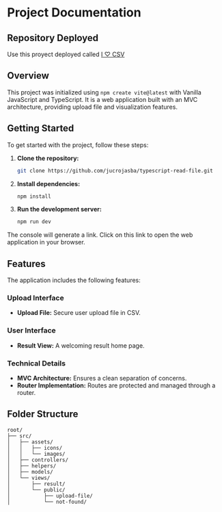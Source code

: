 # Project Documentation

## Repository Deployed

Use this proyect deployed called [I ♡ CSV](https://typescript-read-file.vercel.app/)


## Overview

This project was initialized using `npm create vite@latest` with Vanilla JavaScript and TypeScript. It is a web application built with an MVC architecture, providing upload file and visualization features.

## Getting Started

To get started with the project, follow these steps:

1. **Clone the repository:**
   ```bash
   git clone https://github.com/jucrojasba/typescript-read-file.git
   ```

2. **Install dependencies:**
   ```bash
   npm install
   ```
3. **Run the development server:**
   ```bash
   npm run dev
   ```
The console will generate a link. Click on this link to open the web application in your browser.
   
## Features

The application includes the following features:

### Upload Interface

- **Upload File:** Secure user upload file in CSV.

### User Interface

- **Result View:** A welcoming result home page.

### Technical Details

- **MVC Architecture:** Ensures a clean separation of concerns.
- **Router Implementation:** Routes are protected and managed through a router.


## Folder Structure

```
root/
├── src/
│   ├── assets/
│   │   ├── icons/
│   │   └── images/
│   ├── controllers/
│   ├── helpers/
│   ├── models/
│   └── views/
│       ├── result/
│       └── public/
│           ├── upload-file/
│           └── not-found/
```
